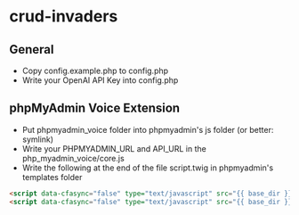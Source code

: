 # crud-invaders

## General
- Copy config.example.php to config.php
- Write your OpenAI API Key into config.php

## phpMyAdmin Voice Extension
- Put phpmyadmin_voice folder into phpmyadmin's js folder (or better: symlink)
- Write your PHPMYADMIN_URL and API_URL in the php_myadmin_voice/core.js
- Write the following at the end of the file script.twig in phpmyadmin's templates folder
```html
<script data-cfasync="false" type="text/javascript" src="{{ base_dir }}js/phpmyadmin_voice/core.js"></script>
<script data-cfasync="false" type="text/javascript" src="{{ base_dir }}js/phpmyadmin_voice/phpmyadmin_voice.js"></script>
```